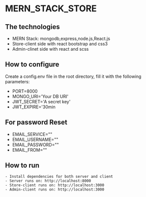 # MERN_STACK_STORE



## The technologies
- MERN Stack: mongodb,express,node.js,React.js
- Store-client side with react bootstrap and css3
- Admin-clinet side with react and  scss 


## How to configure

Create a config.env file in the root directory, fill it with the following parameters:

 - PORT=8000
 - MONGO_URI='Your DB URI'
 - JWT_SECRET='A secret key'
 - JWT_EXPIRE='30min


## For password Reset

- EMAIL_SERVICE=""
- EMAIL_USERNAME=""
- EMAIL_PASSWORD=""
- EMAIL_FROM=""
    
##  How to run
    
  
    - Install dependencies for both server and client
    - Server runs on: http://localhost:8000
    - Store-client runs on: http://localhost:3000
    - Admin-client runs on: http://localhost:3000

